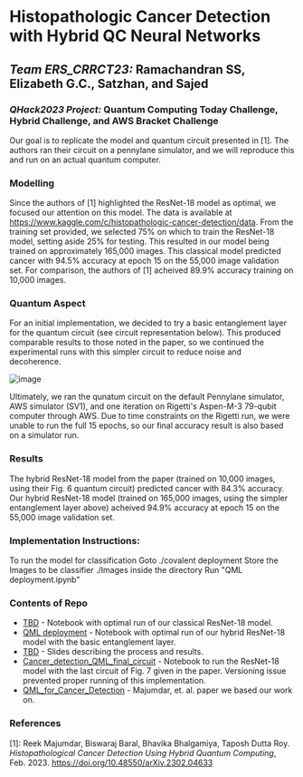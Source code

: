 # Histopathologic Cancer Detection with Hybrid QC Neural Networks
## _Team ERS_CRRCT23:_ Ramachandran SS, Elizabeth G.C., Satzhan, and Sajed
### _QHack2023 Project:_ Quantum Computing Today Challenge, Hybrid Challenge, and AWS Bracket Challenge

Our goal is to replicate the model and quantum circuit presented in [1]. The authors ran their circuit on a pennylane simulator, and we will reproduce this and run on an actual quantum computer.

### Modelling

Since the authors of [1] highlighted the ResNet-18 model as optimal, we focused our attention on this model. The data is available at https://www.kaggle.com/c/histopathologic-cancer-detection/data. From the training set provided, we selected 75% on which to train the ResNet-18 model, setting aside 25% for testing. This resulted in our model being trained on approximately 165,000 images. This classical model predicted cancer with 94.5% accuracy at epoch 15 on the 55,000 image validation set. For comparison, the authors of [1] acheived 89.9% accuracy training on 10,000 images.

### Quantum Aspect

For an initial implementation, we decided to try a basic entanglement layer for the quantum circuit (see circuit representation below). This produced comparable results to those noted in the paper, so we continued the experimental runs with this simpler circuit to reduce noise and decoherence.

![image](https://user-images.githubusercontent.com/38985481/221946903-f15758ba-d014-4304-8aa6-e5b09de15c89.png)

Ultimately, we ran the qunatum circuit on the default Pennylane simulator, AWS simulator (SV1), and one iteration on Rigetti's Aspen-M-3 79-qubit computer through AWS. Due to time constraints on the Rigetti run, we were unable to run the full 15 epochs, so our final accuracy result is also based on a simulator run.

### Results

The hybrid ResNet-18 model from the paper (trained on 10,000 images, using their Fig. 6 quantum circuit) predicted cancer with 84.3% accuracy. Our hybrid ResNet-18 model (trained on 165,000 images, using the simpler entanglement layer above) acheived 94.9% accuracy at epoch 15 on the 55,000 image validation set.

### Implementation Instructions: 
To run the model for classification
Goto ./covalent deployment
Store the Images to be classifier ./Images inside the directory
Run "QML deployment.ipynb"

### Contents of Repo

* [TBD]() - Notebook with optimal run of our classical ResNet-18 model.
* [QML deployment]() - Notebook with optimal run of our hybrid ResNet-18 model with the basic entanglement layer.  
* [TBD]() - Slides describing the process and results.
* [Cancer_detection_QML_final_circuit](https://github.com/egrace479/ERS_CRRCT23/blob/main/Cancer_detection_QML%20_final_circuit.ipynb) - Notebook to run the ResNet-18 model with the last circuit of Fig. 7 given in the paper. Versioning issue prevented proper running of this implementation.
* [QML_for_Cancer_Detection](https://github.com/egrace479/ERS_CRRCT23/blob/main/QML_for_Cancer_Detection.pdf) - Majumdar, et. al. paper we based our work on.

### References

[1]: Reek Majumdar, Biswaraj Baral, Bhavika Bhalgamiya, Taposh Dutta Roy. _Histopathological Cancer Detection Using Hybrid Quantum Computing_, Feb. 2023. https://doi.org/10.48550/arXiv.2302.04633
